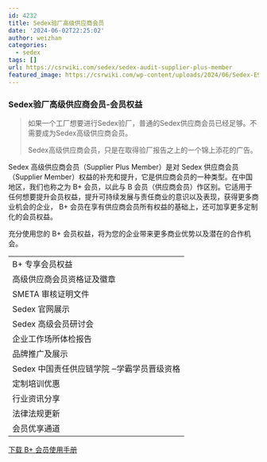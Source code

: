 ```yaml
---
id: 4232
title: Sedex验厂高级供应商会员
date: '2024-06-02T22:25:02'
author: weizhan
categories:
  - sedex
tags: []
url: https://csrwiki.com/sedex/sedex-audit-supplier-plus-member
featured_image: https://csrwiki.com/wp-content/uploads/2024/06/Sedex-E9AB98E7BAA7E4BE9BE5BA94E59586E4BC9AE59198E8BAABE4BBBDE8AF86E588ABE58DA1-724x1024.png
---
```


### Sedex验厂高级供应商会员-会员权益

> 如果一个工厂想要进行Sedex验厂，普通的Sedex供应商会员已经足够。不需要成为Sedex高级供应商会员。
>
> Sedex高级供应商会员，只是在取得验厂报告之上的一个锦上添花的广告。

Sedex 高级供应商会员（Supplier Plus Member）是对 Sedex 供应商会员（Supplier Member）权益的补充和提升，它是供应商会员的一种类型。在中国地区，我们也称之为 B+ 会员，以此与 B 会员（供应商会员）作区别。它适用于任何想要提升会员权益，提升可持续发展与责任商业的意识以及表现，获得更多商业机会的企业， B+ 会员在享有供应商会员所有权益的基础上，还可加享更多定制化的会员权益。

充分使用您的 B+ 会员权益，将为您的企业带来更多商业优势以及潜在的合作机会。

|                           |
| ------------------------- |
| B+ 专享会员权益                 |
| 高级供应商会员资格证及徽章             |
| SMETA 审核证明文件              |
| Sedex 官网展示                |
| Sedex 高级会员研讨会             |
| 企业工作场所体检报告                |
| 品牌推广及展示                   |
| Sedex 中国责任供应链学院 ‒学霸学员晋级资格 |
| 定制培训优惠                    |
| 行业资讯分享                    |
| 法律法规更新                    |
| 会员优享通道                    |

[下载 B+ 会员使用手册](https://www.sedex.com/app/uploads/2024/05/ZH-Sedex-Supplier-Plus-Membership-Brochure-20240507V20.pdf)
